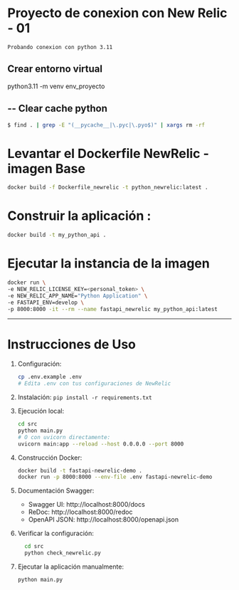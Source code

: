 # Proyecto de conexion con New Relic - 01
    Probando conexion con python 3.11

## Crear entorno virtual
  python3.11 -m venv env_proyecto

## -- Clear cache python
  ```bash
  $ find . | grep -E "(__pycache__|\.pyc|\.pyo$)" | xargs rm -rf
  ```
# Levantar el Dockerfile NewRelic - imagen Base
  ```bash
  docker build -f Dockerfile_newrelic -t python_newrelic:latest .
  ```
# Construir la aplicación :
  ```bash
  docker build -t my_python_api .
  ```
# Ejecutar la instancia de la imagen
  ```bash
  docker run \
  -e NEW_RELIC_LICENSE_KEY=<personal_token> \
  -e NEW_RELIC_APP_NAME="Python Application" \
  -e FASTAPI_ENV=develop \
  -p 8000:8000 -it --rm --name fastapi_newrelic my_python_api:latest
  ```

-----------------------------------------
# Instrucciones de Uso
  1. Configuración:
      ```bash
      cp .env.example .env
      # Edita .env con tus configuraciones de NewRelic
      ```
  2. Instalación:
      `pip install -r requirements.txt`

  3. Ejecución local:
      ```bash
      cd src
      python main.py
      # O con uvicorn directamente:
      uvicorn main:app --reload --host 0.0.0.0 --port 8000
      ```
  4. Construcción Docker:
      ```bash
      docker build -t fastapi-newrelic-demo .
      docker run -p 8000:8000 --env-file .env fastapi-newrelic-demo
      ```
  5. Documentación Swagger:
      - Swagger UI: http://localhost:8000/docs
      - ReDoc: http://localhost:8000/redoc
      - OpenAPI JSON: http://localhost:8000/openapi.json

  6. Verificar la configuración:
      ```bash
        cd src
        python check_newrelic.py
      ```
  7. Ejecutar la aplicación manualmente:
      ```bash
      python main.py
      ```
